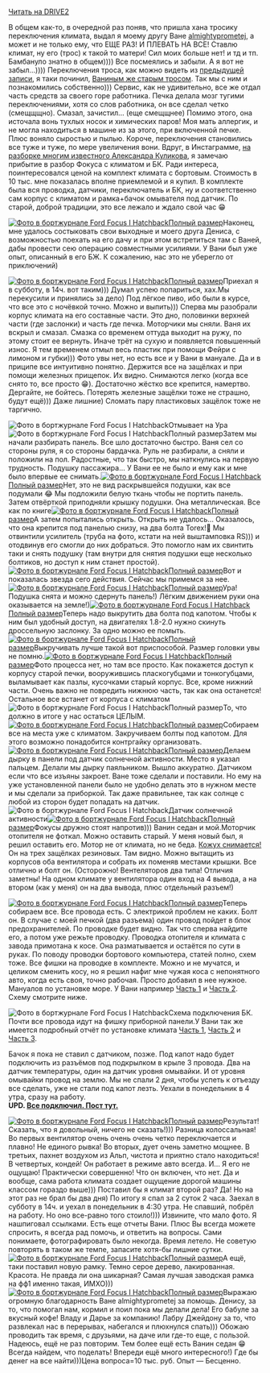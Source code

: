 [Читать на DRIVE2](https://www.drive2.ru/l/536082288358721014/)

В общем как-то, в очередной раз поняв, что пришла хана тросику переключения климата, выдал я моему другу Ване [almightyprometej](/users/almightyprometej/), а может и не только ему, что ЕЩЕ РАЗ! И ПЛЕВАТЬ НА ВСЕ! Ставлю климат, ну его (трос) к такой то матери! Сил моих больше нет! и тд и тп. Бамбануло знатно в общем)))) Все посмеялись и забыли. А я вот не забыл…)))) Переключения троса, как можно видеть из [предыдущей записи](/l/531561096545304929/), я таки починил, [Ваниным же старым тросом](/l/528342551132897364/). Так мы с ним и познакомились собственно))) Сервис, как не удивительно, все же отдал часть средств за своего горе работника. Печка делала мозг тугими переключениями, хотя со слов работника, он все сделал четко (смещщщно). Смазал, зачистил… (еще смещщнее) Помимо этого, она источала вонь тухлых носок и химических паров! Моя мать аллергик, и не могла находиться в машине из за этого, при включенной печке. Плюс воняло сыростью и пылью. Короче, переключения становились все туже и туже, по мере увеличения вони. Вдруг, в Инстаграмме, [на разборке многим известного Александра Куликова](https://vk.com/fordfocus1), я замечаю прибытие в разбор Фокуса с климатом и БК. Ради интереса, поинтересовался ценой на комплект климата с бортовым. Стоимость в 10 тыс. мне показалась вполне приемлемой и я купил. В комплекте была вся проводка, датчики, переключатель и БК, ну и соответственно сам корпус с климатом и рамка+бачок омывателя под датчик. По старой, доброй традиции, это все лежало и ждало свой час 😁

[![Фото в бортжурнале Ford Focus I Hatchback](https://a.d-cd.net/_UAAAgDhDuA-960.jpg)Полный размер](https://a.d-cd.net/_UAAAgDhDuA-1920.jpg)Наконец, мне удалось состыковать свои выходные и моего друга Дениса, с возможностью поехать на его дачу и при этом встретиться там с Ваней, дабы провести сею операцию совместными усилиями. У Вани был уже опыт, описанный в его БЖ. К сожалению, нас это не уберегло от приключений)

[![Фото в бортжурнале Ford Focus I Hatchback](https://a.d-cd.net/q4AAAgPhDuA-960.jpg)Полный размер](https://a.d-cd.net/q4AAAgPhDuA-1920.jpg)Приехал я в субботу, в 14ч. вот таким))) Думал успею попариться, хах.Мы перекусили и принялись за дело) Под лёгкое пиво, ибо были в курсе, что все это с ночёвкой точно. Можно и выпить))) Сперва мы разобрали корпус климата на его составные части. Это дно, половинки верхней части (где заслонки) и часть где печка. Моторчики мы сняли. Ваня их вскрыл и смазал. Смазка со временем оттуда выходит на ружу, по этому стоит ее вернуть. Иначе трёт на сухую и появляется повышенный износ. Я тем временем отмыл весь пластик при помощи Фейри с лимоном и губки))) Фото увы нет, но есть все и у Вани в мануале. Да и в приципе все интуитивно понятно. Держится все на защёлках и при помощи железных прищепок. Их видно. Снимаются легко (когда все снято то, все просто 😁). Достаточно жёстко все крепится, намертво. Дергайте, не бойтесь. Потерять железные защёлки тоже не страшно, будут ещё))) Даже лишние) Сломать пару пластиковых защёлок тоже не таргично.

![Фото в бортжурнале Ford Focus I Hatchback](https://a.d-cd.net/Z0AAAgGRDuA-960.jpg)Отмывает на Ура![![Фото в бортжурнале Ford Focus I Hatchback](https://a.d-cd.net/A4AAAgERDuA-960.jpg)Полный размер](https://a.d-cd.net/A4AAAgERDuA-1920.jpg)Затем мы начали разбирать панель. Все шло достаточно быстро. Ваня сел со стороны руля, я со стороны бардачка. Руль не разбирали, а сняли и положили на пол. Радостные, что так быстро, мы наткнулись на первую трудность. Подушку пассажира… У Вани ее не было и ему как и мне было впервые ее снимать.[![Фото в бортжурнале Ford Focus I Hatchback](https://a.d-cd.net/F4AAAgORDuA-960.jpg)Полный размер](https://a.d-cd.net/F4AAAgORDuA-1920.jpg)Нет, это не вид раскрывшейся подушки, как все подумали 😂 Мы подложили белую ткань чтобы не портить панель. Затем отвёрткой приподняли крышку подушки. Она металлическая. Все как по книге[![Фото в бортжурнале Ford Focus I Hatchback](https://a.d-cd.net/EgAAAgBRDuA-960.jpg)Полный размер](https://a.d-cd.net/EgAAAgBRDuA-1920.jpg)А затем попытались открыть. Открыть не удалось… Оказалось, что она крепится под панелью снизу, на два болта Torex!🤪 Мы отвинтили усилитель (труба на фото, кстати на ней выштамповка RS))) и отодвинув его смогли до них добраться. Это помогло нам их свинтить таки и снять подушку (там внутри для снятия подушки еще несколько болтиков, но доступ к ним станет простой).[![Фото в бортжурнале Ford Focus I Hatchback](https://a.d-cd.net/CoAAAgJRDuA-960.jpg)Полный размер](https://a.d-cd.net/CoAAAgJRDuA-1920.jpg)Вот и показалась звезда сего действия. Сейчас мы примемся за нее.[![Фото в бортжурнале Ford Focus I Hatchback](https://a.d-cd.net/0cAAAgBRDuA-960.jpg)Полный размер](https://a.d-cd.net/0cAAAgBRDuA-1920.jpg)Ура! Подушка снята и можно сдернуть панель!) Лёгким движением руки она оказывается на земле!)[![Фото в бортжурнале Ford Focus I Hatchback](https://a.d-cd.net/pCAAAgLRDuA-960.jpg)Полный размер](https://a.d-cd.net/pCAAAgLRDuA-1920.jpg)Теперь надо выкрутить два болта под капотом. Чтобы к ним был удобный доступ, на двигателях 1.8-2.0 нужно скинуть дроссельную заслонку. За одно можно ее помыть.[![Фото в бортжурнале Ford Focus I Hatchback](https://a.d-cd.net/xKAAAgLRDuA-960.jpg)Полный размер](https://a.d-cd.net/xKAAAgLRDuA-1920.jpg)Выкручивать лучше такой вот приспособой. Размер головки увы не помню.[![Фото в бортжурнале Ford Focus I Hatchback](https://a.d-cd.net/LgAAAgFRDuA-960.jpg)Полный размер](https://a.d-cd.net/LgAAAgFRDuA-1920.jpg)Фото процесса нет, но там все просто. Как покажется доступ к корпусу старой печки, вооружившись пласкогубцами и тонкогубцами, выламывает как пазлы, кусочками старый корпус. Все, кроме нижний части. Очень важно не повредить нижнюю часть, так как она останется! Остальное все встанет от корпуса с климатом![![Фото в бортжурнале Ford Focus I Hatchback](https://a.d-cd.net/xEAAAgNRDuA-960.jpg)Полный размер](https://a.d-cd.net/xEAAAgNRDuA-1920.jpg)То, что должно в итоге у нас остаться ЦЕЛЫМ.[![Фото в бортжурнале Ford Focus I Hatchback](https://a.d-cd.net/UwAAAgHRDuA-960.jpg)Полный размер](https://a.d-cd.net/UwAAAgHRDuA-1920.jpg)Собираем все на места уже с климатом. Закручиваем болты под капотом. Для этого возможно понадобится контргайку организовать.[![Фото в бортжурнале Ford Focus I Hatchback](https://a.d-cd.net/-cAAAgHRDuA-960.jpg)Полный размер](https://a.d-cd.net/-cAAAgHRDuA-1920.jpg)Делаем дырку в панели под датчик солнечной активности. Место я указал пальцем. Делали мы дырку паяльником. Вышло аккуратно. Датчиком если что все изъяны закроет. Ване тоже сделали и поставили. Но ему на уже установленной панели было не удобно делать это в нужном месте и мы сделали за приборкой. Так даже правильнее, так как солнце с любой из сторон будет попадать на датчик.![Фото в бортжурнале Ford Focus I Hatchback](https://a.d-cd.net/PgAAAgPRDuA-960.jpg)Датчик солнечной активности[![Фото в бортжурнале Ford Focus I Hatchback](https://a.d-cd.net/XYAAAgPRDuA-960.jpg)Полный размер](https://a.d-cd.net/XYAAAgPRDuA-1920.jpg)Фокусы дружно стоят напротив))) Ванин седан и мой.Моторчик отопителя не фоткал. Можно оставить старый. У меня новый был, я решил оставить его. Мотор не от климата, но не беда. [Кожух снимается!](https://spike.su/index.php/%D0%A0%D0%B5%D0%BC%D0%BE%D0%BD%D1%82-%D0%BF%D0%B5%D1%87%D0%BA%D0%B8-Ford-Focus-1.html)  Он на трех защёлках резиновых. Там видно. Можно вытащить из корпусов оба вентилятора и собрать их поменяв местами крышки. Все отлично и болт он. (Осторожно! Вентеляторов два типа! Отличия заметны! На одном климате у вентилятора один вход на 4 вывода, а на втором (как у меня) он на два вывода, плюс отдельный разъем!)

[![Фото в бортжурнале Ford Focus I Hatchback](https://a.d-cd.net/NiAAAgPRDuA-960.jpg)Полный размер](https://a.d-cd.net/NiAAAgPRDuA-1920.jpg)Теперь собираем все. Все провода есть. С электрикой проблем не каких. Болт он. В случае с моей печкой (два разъема) один провод пойдет в блок предохранителей. По проводке будет видно. Так что сперва найдите его, а потом уже режьте проводку. Проводка отопителя и климата с завода примотана к косе. Она разматывается и остаётся по сути в руках. По поводу проводки бортового компьютера, статей полно, схем тоже. Все фишки на проводке в комплекте. Можно и не мучатся, и целиком сменить косу, но я решил нафиг мне чужая коса с непонятного авто, когда есть своя, точно рабочая. Просто добавил в нее нужное. Мануалов по установке море. У Вани например [Часть 1](/l/515349622227468465/) и [Часть 2](/l/515439782180945928/). Схему смотрите ниже.

![Фото в бортжурнале Ford Focus I Hatchback](https://a.d-cd.net/18AAAgIxDuA-960.jpg)Схема подключения БК. Почти все провода идут на фишку приборной панели.У Вани так же имеется подробный отчёт по установке климата [Часть 1](/l/521834541808091437/), [Часть 2](/l/521910408110408834/) и [Часть 3](/l/523155330150960963/).

Бачок я пока не ставил с датчиком, позже. Под капот надо будет подключить из разъёмов под подкрылком в крыле 3 провода. Два на датчик температуры, один на датчик уровня омывайки. И от уровня омывайки провод на землю. Мы не спали 2 дня, чтобы успеть к отъезду все сделать, уже не стали под капот лезть. Уехали в понедельник в 4 утра, сразу на работу.  
**UPD. [Все подключил. Пост тут.](/l/541049881893012816/)**

[![Фото в бортжурнале Ford Focus I Hatchback](https://a.d-cd.net/pwAAAgIxDuA-960.jpg)Полный размер](https://a.d-cd.net/pwAAAgIxDuA-1920.jpg)Результат! Сказать, что я довольный, ничего не сказать!))) Разница колоссальная! Во первых вентилятор очень очень очень четко переключается и плавно! Не единого рывка! Во вторых, дует очень заметно мощнее. В третьих, пахнет воздухом из Альп, чистота и приятно стало находиться! В четвертых, кондей! Он работает в режиме авто всегда. И… Я его не ощущаю! Практически совершенно! Что он включен, что нет. Да и вообще, сама работа климата создает ощущение дорогой машины классом гораздо выше))) Поставил бы я климат второй раз? Да! Но на этот раз не брал бы два дня) По итогу я спал за 2 суток 2 часа. Заехал в субботу в 14ч. и уехал в понедельник в 4:30 утра. Не спавший, побрёл на работу. Но оно все-равно того стоило!))) Извините, что мало фото. Я нашпиговал ссылками. Есть еще отчеты Вани. Плюс Вы всегда можете спросить, я всегда рад помочь, и ответить на вопросы. Сами понимаете, фотографировать было некогда. Время летело. Не советую повторять в таком же темпе, запасите хотя-бы лишние сутки.[![Фото в бортжурнале Ford Focus I Hatchback](https://a.d-cd.net/7GAAAgExDuA-960.jpg)Полный размер](https://a.d-cd.net/7GAAAgExDuA-1920.jpg)А ещё, таки поставил новую рамку. Темно серое дерево, лакированная. Красота. Не правда ли она шикарная? Самая лучшая заводская рамка на фф1 именно такая, ИМХО)))[![Фото в бортжурнале Ford Focus I Hatchback](https://a.d-cd.net/2KAAAgMxDuA-960.jpg)Полный размер](https://a.d-cd.net/2KAAAgMxDuA-1920.jpg)Выражаю огромную благодарность Ване almightyprometej за помощь. Денису, за то, что помогал нам, кормил и поил пока мы делали дела! Его бабуле за вкусный кофе! Владу и Дарье за компанию! Лабру Джейдону за то, что развлекал нас в перерывах, набегался и плюхнулся спать))) Обожаю проводить так время, с друзьями, на даче или где-то еще, с пользой. Надеюсь, ещё не раз повторим. Тем более ещё есть Ванин седан 😁 Всегда найдем, что поделать! Впереди ещё много интересного!) Где бы денег на все найти)))Цена вопроса=10 тыс. руб. Опыт — Бесценно.

 